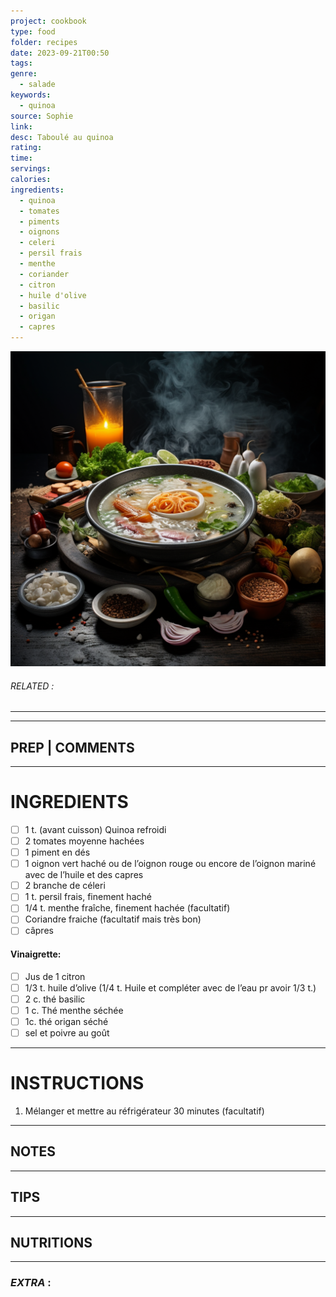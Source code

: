 ```yaml
---
project: cookbook
type: food
folder: recipes
date: 2023-09-21T00:50
tags: 
genre:
  - salade
keywords:
  - quinoa
source: Sophie
link: 
desc: Taboulé au quinoa
rating: 
time: 
servings: 
calories: 
ingredients:
  - quinoa
  - tomates
  - piments
  - oignons
  - celeri
  - persil frais
  - menthe
  - coriander
  - citron
  - huile d'olive
  - basilic
  - origan
  - capres
---
```


![IMAGE](_default.png)

###### *RELATED* : 
---


---
## PREP | COMMENTS



---
# INGREDIENTS

- [ ] 1 t. (avant cuisson) Quinoa refroidi
- [ ] 2 tomates moyenne hachées
- [ ] 1 piment en dés
- [ ] 1 oignon vert haché ou de l’oignon rouge ou encore de l’oignon mariné avec de l’huile et des capres
- [ ] 2 branche de céleri
- [ ] 1 t. persil frais, finement haché
- [ ] 1/4 t. menthe fraîche, finement hachée (facultatif)
- [ ] Coriandre fraiche (facultatif mais très bon)
- [ ] câpres

#### **Vinaigrette:**

- [ ] Jus de 1 citron
- [ ] 1/3 t. huile d’olive (1/4 t. Huile et compléter avec de l’eau pr avoir 1/3 t.)
- [ ] 2 c. thé basilic
- [ ] 1 c. Thé menthe séchée
- [ ] 1c. thé origan séché
- [ ] sel et poivre au goût

---
# INSTRUCTIONS

1. Mélanger et mettre au réfrigérateur 30 minutes (facultatif)

---
## NOTES



---
## TIPS



---
## NUTRITIONS



---
### *EXTRA* :



